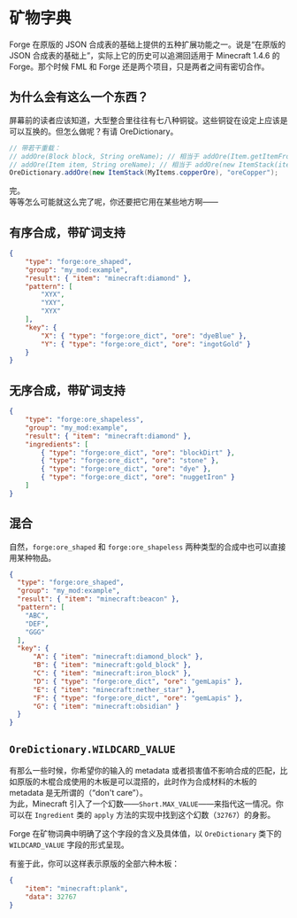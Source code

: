 # 矿物字典

Forge 在原版的 JSON 合成表的基础上提供的五种扩展功能之一。说是“在原版的 JSON 合成表的基础上”，实际上它的历史可以追溯回适用于 Minecraft 1.4.6 的 Forge。那个时候 FML 和 Forge 还是两个项目，只是两者之间有密切合作。

## 为什么会有这么一个东西？

屏幕前的读者应该知道，大型整合里往往有七八种铜锭。这些铜锭在设定上应该是可以互换的。但怎么做呢？有请 OreDictionary。

````java
// 带若干重载：
// addOre(Block block, String oreName); // 相当于 addOre(Item.getItemFromBlock(block), oreName);
// addOre(Item item, String oreName); // 相当于 addOre(new ItemStack(item, 1, 0), oreName);
OreDictionary.addOre(new ItemStack(MyItems.copperOre), "oreCopper");
````

完。  
等等怎么可能就这么完了呢，你还要把它用在某些地方啊——

## 有序合成，带矿词支持

```json
{
    "type": "forge:ore_shaped",
    "group": "my_mod:example",
    "result": { "item": "minecraft:diamond" },
    "pattern": [
        "XYX",
        "YXY",
        "XYX"
    ],
    "key": {
        "X": { "type": "forge:ore_dict", "ore": "dyeBlue" },
        "Y": { "type": "forge:ore_dict", "ore": "ingotGold" }
    }
}
```

## 无序合成，带矿词支持

```json
{
    "type": "forge:ore_shapeless",
    "group": "my_mod:example",
    "result": { "item": "minecraft:diamond" },
    "ingredients": [
        { "type": "forge:ore_dict", "ore": "blockDirt" },
        { "type": "forge:ore_dict", "ore": "stone" },
        { "type": "forge:ore_dict", "ore": "dye" },
        { "type": "forge:ore_dict", "ore": "nuggetIron" }
    ]
}
```

## 混合

自然，`forge:ore_shaped` 和 `forge:ore_shapeless` 两种类型的合成中也可以直接用某种物品。

```json
{
  "type": "forge:ore_shaped",
  "group": "my_mod:example",
  "result": { "item": "minecraft:beacon" },
  "pattern": [
    "ABC",
    "DEF",
    "GGG"
  ],
  "key": {
      "A": { "item": "minecraft:diamond_block" },
      "B": { "item": "minecraft:gold_block" },
      "C": { "item": "minecraft:iron_block" },
      "D": { "type": "forge:ore_dict", "ore": "gemLapis" },
      "E": { "item": "minecraft:nether_star" },
      "F": { "type": "forge:ore_dict", "ore": "gemLapis" },
      "G": { "item": "minecraft:obsidian" }
  }
}
```

## `OreDictionary.WILDCARD_VALUE`

有那么一些时候，你希望你的输入的 metadata 或者损害值不影响合成的匹配，比如原版的木棍合成使用的木板是可以混搭的，此时作为合成材料的木板的 metadata 是无所谓的（“don't care”）。  
为此，Minecraft 引入了一个幻数——`Short.MAX_VALUE`——来指代这一情况。你可以在 `Ingredient` 类的 `apply` 方法的实现中找到这个幻数（`32767`）的身影。

Forge 在矿物词典中明确了这个字段的含义及具体值，以 `OreDictionary` 类下的 `WILDCARD_VALUE` 字段的形式呈现。

有鉴于此，你可以这样表示原版的全部六种木板：

```json
{
    "item": "minecraft:plank",
    "data": 32767
}
```
